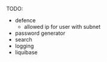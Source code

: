 TODO:
+ defence
  + allowed ip for user with subnet
+ password generator
+ search
+ logging
+ liquibase